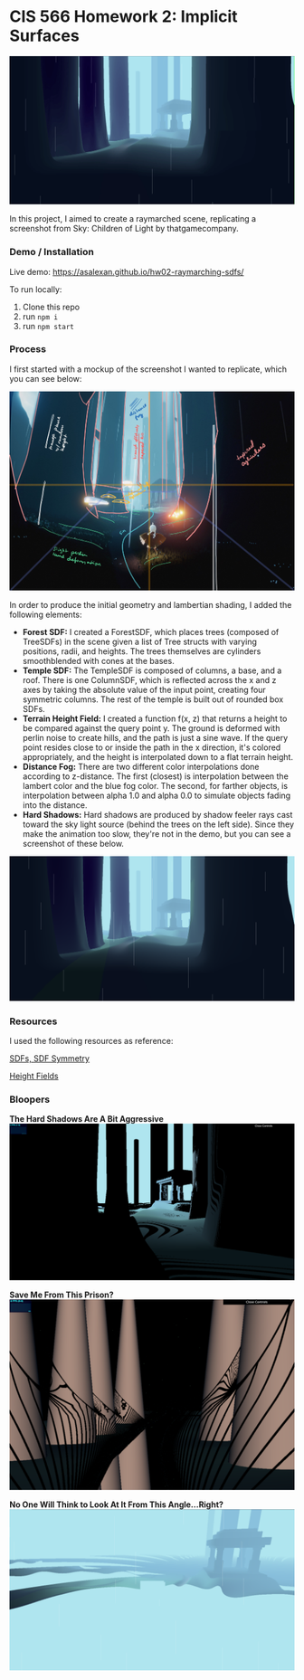 # CIS 566 Homework 2: Implicit Surfaces

![Header](images/header2.gif)

In this project, I aimed to create a raymarched scene, replicating a screenshot from Sky: Children of Light by thatgamecompany.

### Demo / Installation 
Live demo: https://asalexan.github.io/hw02-raymarching-sdfs/

To run locally:
1. Clone this repo
2. run `npm i`
3. run `npm start`

### Process
I first started with a mockup of the screenshot I wanted to replicate, which you can see below:

![Mockup](images/sky_mockup.jpg)

In order to produce the initial geometry and lambertian shading, I added the following elements:
- **Forest SDF:** I created a ForestSDF, which places trees (composed of TreeSDFs) in the scene given a list of Tree structs with varying positions, radii, and heights. The trees themselves are cylinders smoothblended with cones at the bases. 
- **Temple SDF:** The TempleSDF is composed of columns, a base, and a roof. There is one ColumnSDF, which is reflected across the x and z axes by taking the absolute value of the input point, creating four symmetric columns. The rest of the temple is built out of rounded box SDFs. 
- **Terrain Height Field:** I created a function f(x, z) that returns a height to be compared against the query point y. The ground is deformed with perlin noise to create hills, and the path is just a sine wave. If the query point resides close to or inside the path in the x direction, it's colored appropriately, and the height is interpolated down to a flat terrain height.  
- **Distance Fog:** There are two different color interpolations done according to z-distance. The first (closest) is interpolation between the lambert color and the blue fog color. The second, for farther objects, is interpolation between alpha 1.0 and alpha 0.0 to simulate objects fading into the distance.
- **Hard Shadows:** Hard shadows are produced by shadow feeler rays cast toward the sky light source (behind the trees on the left side). Since they make the animation too slow, they're not in the demo, but you can see a screenshot of these below.


![With Shadows](images/shadows.png)

### Resources
I used the following resources as reference:

[SDFs, SDF Symmetry](https://www.iquilezles.org/www/articles/distfunctions/distfunctions.htm)

[Height Fields](https://www.iquilezles.org/www/articles/terrainmarching/terrainmarching.htm)

### Bloopers

**The Hard Shadows Are A Bit Aggressive**
![Blooper 1](images/blooper1.png)

**Save Me From This Prison?**
![Blooper 3](images/blooper3.png)

**No One Will Think to Look At It From This Angle...Right?**
![Blooper 4](images/blooper5.png)
